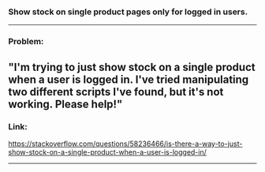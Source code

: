 ### Show stock on single product pages only for logged in users.

---

### Problem: 

"I'm trying to just show stock on a single product when a user is logged in. 
I've tried manipulating two different scripts I've found, but it's not working. Please help!"
---

### Link: 
https://stackoverflow.com/questions/58236466/is-there-a-way-to-just-show-stock-on-a-single-product-when-a-user-is-logged-in/

---

